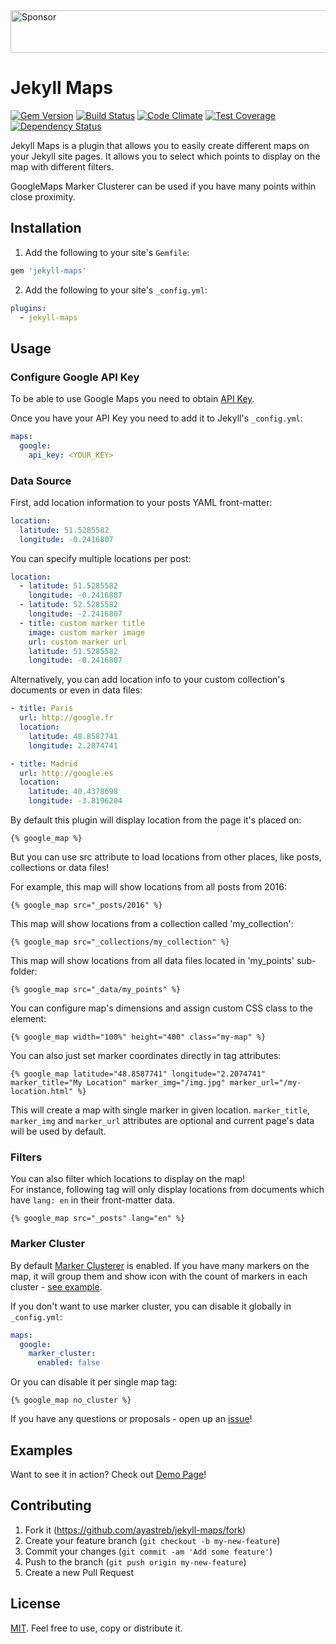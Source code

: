<a target='_blank' rel='nofollow' href='https://app.codesponsor.io/link/GNA5BNmoDRUjxvuDQsxXY3kW/ayastreb/jekyll-maps'>
  <img alt='Sponsor' width='888' height='68' src='https://app.codesponsor.io/embed/GNA5BNmoDRUjxvuDQsxXY3kW/ayastreb/jekyll-maps.svg' />
</a>

# Jekyll Maps

[![Gem Version](https://badge.fury.io/rb/jekyll-maps.svg)](https://badge.fury.io/rb/jekyll-maps)
[![Build Status](https://travis-ci.org/ayastreb/jekyll-maps.svg?branch=master)](https://travis-ci.org/ayastreb/jekyll-maps)
[![Code Climate](https://codeclimate.com/github/ayastreb/jekyll-maps/badges/gpa.svg)](https://codeclimate.com/github/ayastreb/jekyll-maps)
[![Test Coverage](https://codeclimate.com/github/ayastreb/jekyll-maps/badges/coverage.svg)](https://codeclimate.com/github/ayastreb/jekyll-maps/coverage)
[![Dependency Status](https://gemnasium.com/badges/github.com/ayastreb/jekyll-maps.svg)](https://gemnasium.com/github.com/ayastreb/jekyll-maps)

Jekyll Maps is a plugin that allows you to easily create different maps on your Jekyll site pages.
It allows you to select which points to display on the map with different filters.

GoogleMaps Marker Clusterer can be used if you have many points within close proximity.

## Installation

1. Add the following to your site's `Gemfile`:

  ```ruby
  gem 'jekyll-maps'
  ```

2. Add the following to your site's `_config.yml`:

  ```yml
  plugins:
    - jekyll-maps
  ```

## Usage

### Configure Google API Key

To be able to use Google Maps you need to obtain [API Key](https://developers.google.com/maps/documentation/javascript/get-api-key).

Once you have your API Key you need to add it to Jekyll's `_config.yml`:

  ```yml
  maps:
    google:
      api_key: <YOUR_KEY>
  ```

### Data Source

First, add location information to your posts YAML front-matter:

  ```yml
  location:
    latitude: 51.5285582
    longitude: -0.2416807
  ```

You can specify multiple locations per post:

  ```yml
  location:
    - latitude: 51.5285582
      longitude: -0.2416807
    - latitude: 52.5285582
      longitude: -2.2416807
    - title: custom marker title
      image: custom marker image
      url: custom marker url
      latitude: 51.5285582
      longitude: -0.2416807
  ```

Alternatively, you can add location info to your custom collection's documents or even in data files:

  ```yml
  - title: Paris
    url: http://google.fr
    location:
      latitude: 48.8587741
      longitude: 2.2074741

  - title: Madrid
    url: http://google.es
    location:
      latitude: 40.4378698
      longitude: -3.8196204
  ```

By default this plugin will display location from the page it's placed on:

  ```
  {% google_map %}
  ```

But you can use src attribute to load locations from other places, like posts, collections or data files!

For example, this map will show locations from all posts from 2016:

  ```
  {% google_map src="_posts/2016" %}
  ```

This map will show locations from a collection called 'my_collection':

  ```
  {% google_map src="_collections/my_collection" %}
  ```

This map will show locations from all data files located in 'my_points' sub-folder:

  ```
  {% google_map src="_data/my_points" %}
  ```

You can configure map's dimensions and assign custom CSS class to the element:

  ```
  {% google_map width="100%" height="400" class="my-map" %}
  ```

You can also just set marker coordinates directly in tag attributes:
  ```
  {% google_map latitude="48.8587741" longitude="2.2074741" marker_title="My Location" marker_img="/img.jpg" marker_url="/my-location.html" %}
  ```
This will create a map with single marker in given location. `marker_title`, `marker_img`
and `marker_url` attributes are optional and current page's data will be used by default.

### Filters

You can also filter which locations to display on the map!<br/>
For instance, following tag will only display locations from documents which have `lang: en` in their front-matter data.

  ```
  {% google_map src="_posts" lang="en" %}
  ```

### Marker Cluster

By default [Marker Clusterer](https://github.com/googlemaps/js-marker-clusterer) is enabled.
If you have many markers on the map, it will group them and show icon with the count of markers in each cluster - [see example](https://googlemaps.github.io/js-marker-clusterer/examples/advanced_example.html).

If you don't want to use marker cluster, you can disable it globally in `_config.yml`:

  ```yml
  maps:
    google:
      marker_cluster:
        enabled: false
  ```

Or you can disable it per single map tag:

  ```
  {% google_map no_cluster %}
  ```

If you have any questions or proposals - open up an [issue](https://github.com/ayastreb/jekyll-maps/issues/new)!

## Examples

Want to see it in action? Check out [Demo Page](https://ayastreb.me/jekyll-maps/#examples)!

## Contributing

1. Fork it (https://github.com/ayastreb/jekyll-maps/fork)
2. Create your feature branch (`git checkout -b my-new-feature`)
3. Commit your changes (`git commit -am 'Add some feature'`)
4. Push to the branch (`git push origin my-new-feature`)
5. Create a new Pull Request

## License

[MIT](https://github.com/ayastreb/jekyll-maps/blob/master/LICENSE). Feel free to use, copy or distribute it.
